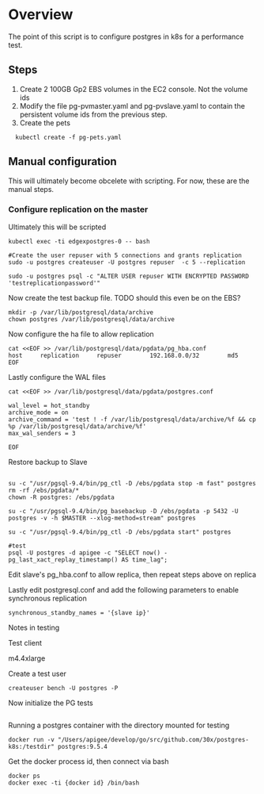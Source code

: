 
# Overview

The point of this script is to configure postgres in k8s for a performance test.

## Steps

1. Create 2 100GB Gp2 EBS volumes in the EC2 console.  Not the volume ids
1. Modify the file pg-pvmaster.yaml and pg-pvslave.yaml to contain the persistent volume ids from the previous step.
1. Create the pets
```
  kubectl create -f pg-pets.yaml
```

## Manual configuration

This will ultimately become obcelete with scripting.  For now, these are the manual steps.

### Configure replication on the master

Ultimately this will be scripted


```
kubectl exec -ti edgexpostgres-0 -- bash

#Create the user repuser with 5 connections and grants replication
sudo -u postgres createuser -U postgres repuser  -c 5 --replication

sudo -u postgres psql -c "ALTER USER repuser WITH ENCRYPTED PASSWORD 'testreplicationpassword'"
```

Now create the test backup file.  TODO should this even be on the EBS?

```
mkdir -p /var/lib/postgresql/data/archive
chown postgres /var/lib/postgresql/data/archive
```


Now configure the ha file to allow replication


```
cat <<EOF >> /var/lib/postgresql/data/pgdata/pg_hba.conf
host     replication     repuser        192.168.0.0/32        md5
EOF
```

Lastly configure the WAL files


```
cat <<EOF >> /var/lib/postgresql/data/pgdata/postgres.conf

wal_level = hot_standby
archive_mode = on
archive_command = 'test ! -f /var/lib/postgresql/data/archive/%f && cp %p /var/lib/postgresql/data/archive/%f'
max_wal_senders = 3

EOF
```


Restore backup to Slave

```MASTER={INSERT HOSTNAME/IP}

su -c "/usr/pgsql-9.4/bin/pg_ctl -D /ebs/pgdata stop -m fast" postgres
rm -rf /ebs/pgdata/*
chown -R postgres: /ebs/pgdata

su -c "/usr/pgsql-9.4/bin/pg_basebackup -D /ebs/pgdata -p 5432 -U postgres -v -h $MASTER --xlog-method=stream" postgres

su -c "/usr/pgsql-9.4/bin/pg_ctl -D /ebs/pgdata start" postgres

#test
psql -U postgres -d apigee -c "SELECT now() - pg_last_xact_replay_timestamp() AS time_lag";
```

Edit slave's pg_hba.conf to allow replica, then repeat steps above on replica


Lastly edit postgresql.conf and add the following parameters to enable synchronous replication

```
synchronous_standby_names = '{slave ip}'
```

Notes in testing

Test client

m4.4xlarge

Create a test user

```
createuser bench -U postgres -P
```

Now initialize the PG tests

```

```

Running a postgres container with the directory mounted for testing

```
docker run -v "/Users/apigee/develop/go/src/github.com/30x/postgres-k8s:/testdir" postgres:9.5.4
```
Get the docker process id, then connect via bash

```
docker ps
docker exec -ti {docker id} /bin/bash
```
